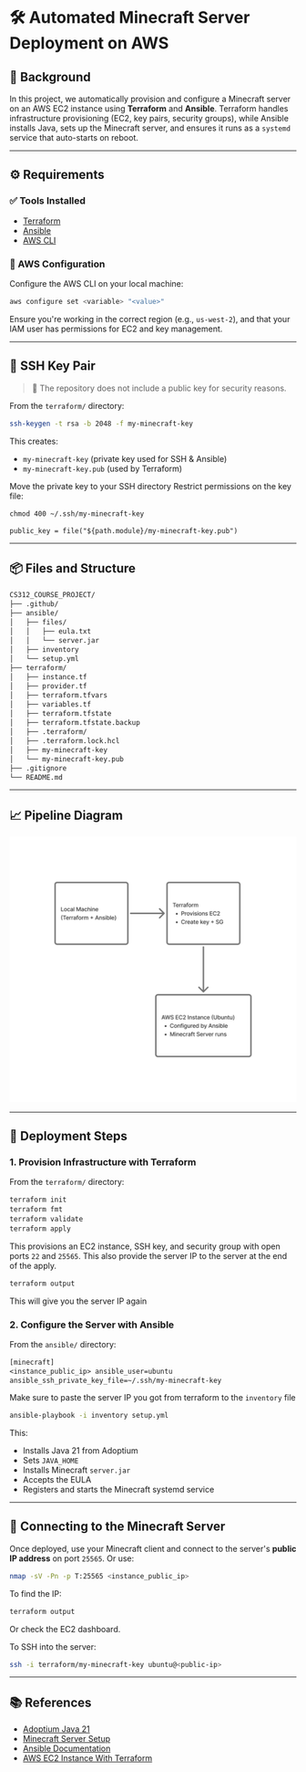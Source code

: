 # 🛠️ Automated Minecraft Server Deployment on AWS

## 📘 Background

In this project, we automatically provision and configure a Minecraft server on an AWS EC2 instance using **Terraform** and **Ansible**. Terraform handles infrastructure provisioning (EC2, key pairs, security groups), while Ansible installs Java, sets up the Minecraft server, and ensures it runs as a `systemd` service that auto-starts on reboot.

---

## ⚙️ Requirements

### ✅ Tools Installed

- [Terraform](https://developer.hashicorp.com/terraform/tutorials/aws-get-started/install-cli)
- [Ansible](https://docs.ansible.com/ansible/latest/installation_guide/intro_installation.html)
- [AWS CLI](https://docs.aws.amazon.com/cli/latest/userguide/getting-started-install.html)

### 🔐 AWS Configuration

Configure the AWS CLI on your local machine:

```bash
aws configure set <variable> "<value>"
```

Ensure you're working in the correct region (e.g., `us-west-2`), and that your IAM user has permissions for EC2 and key management.

---

## 🧪 SSH Key Pair

> 🔐 The repository does not include a public key for security reasons.

From the `terraform/` directory:

```bash
ssh-keygen -t rsa -b 2048 -f my-minecraft-key
```

This creates:

- `my-minecraft-key` (private key used for SSH & Ansible)
- `my-minecraft-key.pub` (used by Terraform)

Move the private key to your SSH directory
Restrict permissions on the key file:

```
chmod 400 ~/.ssh/my-minecraft-key
```

```hcl
public_key = file("${path.module}/my-minecraft-key.pub")
```

---

## 📦 Files and Structure

```
CS312_COURSE_PROJECT/
├── .github/
├── ansible/
│   ├── files/
│   │   ├── eula.txt
│   │   └── server.jar
│   ├── inventory
│   └── setup.yml
├── terraform/
│   ├── instance.tf
│   ├── provider.tf
│   ├── terraform.tfvars
│   ├── variables.tf
│   ├── terraform.tfstate
│   ├── terraform.tfstate.backup
│   ├── .terraform/
│   ├── .terraform.lock.hcl
│   ├── my-minecraft-key
│   └── my-minecraft-key.pub
├── .gitignore
└── README.md

```

---

## 📈 Pipeline Diagram

![Minecraft Server Pipeline Diagram](images/diagram.png)

---

## 🚀 Deployment Steps

### 1. Provision Infrastructure with Terraform

From the `terraform/` directory:

```bash
terraform init
terraform fmt
terraform validate
terraform apply
```

This provisions an EC2 instance, SSH key, and security group with open ports `22` and `25565`.
This also provide the server IP to the server at the end of the apply.

```bash
terraform output
```

This will give you the server IP again

### 2. Configure the Server with Ansible

From the `ansible/` directory:

```text
[minecraft]
<instance_public_ip> ansible_user=ubuntu ansible_ssh_private_key_file=~/.ssh/my-minecraft-key
```

Make sure to paste the server IP you got from terraform to the `inventory` file

```bash
ansible-playbook -i inventory setup.yml
```

This:

- Installs Java 21 from Adoptium
- Sets `JAVA_HOME`
- Installs Minecraft `server.jar`
- Accepts the EULA
- Registers and starts the Minecraft systemd service

---

## 🔌 Connecting to the Minecraft Server

Once deployed, use your Minecraft client and connect to the server's **public IP address** on port `25565`.
Or use:

```bash
nmap -sV -Pn -p T:25565 <instance_public_ip>
```

To find the IP:

```bash
terraform output
```

Or check the EC2 dashboard.

To SSH into the server:

```bash
ssh -i terraform/my-minecraft-key ubuntu@<public-ip>
```

---

## 📚 References

- [Adoptium Java 21](https://adoptium.net/en-GB/temurin/releases/?version=21)
- [Minecraft Server Setup](https://www.minecraft.net/en-us/download/server)
- [Ansible Documentation](https://docs.ansible.com/)
- [AWS EC2 Instance With Terraform](https://medium.com/%40sanky43jadhav/deploy-aws-ec2-instance-key-pair-and-security-group-with-terraform-fee3249078f7)
